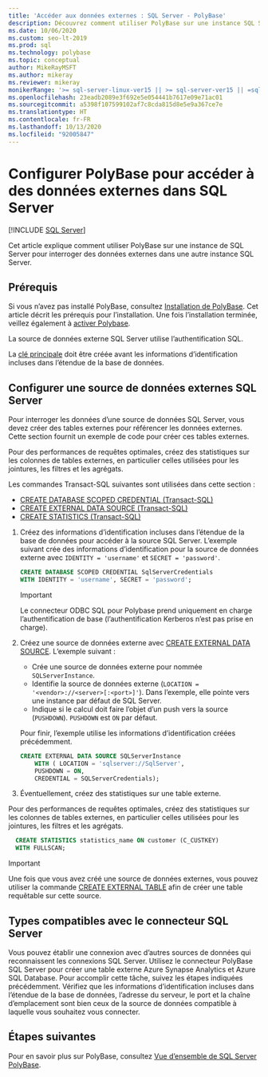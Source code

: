 ```yaml
---
title: 'Accéder aux données externes : SQL Server - PolyBase'
description: Découvrez comment utiliser PolyBase sur une instance SQL Server pour interroger des données externes dans une autre instance SQL Server. Créez des tables externes pour référencer des données externes.
ms.date: 10/06/2020
ms.custom: seo-lt-2019
ms.prod: sql
ms.technology: polybase
ms.topic: conceptual
author: MikeRayMSFT
ms.author: mikeray
ms.reviewer: mikeray
monikerRange: '>= sql-server-linux-ver15 || >= sql-server-ver15 || =sqlallproducts-allversions'
ms.openlocfilehash: 23eadb2089e3f692e5e054441b7617e09e71ac01
ms.sourcegitcommit: a5398f107599102af7c8cda815d8e5e9a367ce7e
ms.translationtype: HT
ms.contentlocale: fr-FR
ms.lasthandoff: 10/13/2020
ms.locfileid: "92005847"
---
```

# <a name="configure-polybase-to-access-external-data-in-sql-server"></a>Configurer PolyBase pour accéder à des données externes dans SQL Server

 [!INCLUDE [SQL Server](../../includes/applies-to-version/sqlserver.md)]

Cet article explique comment utiliser PolyBase sur une instance de SQL Server pour interroger des données externes dans une autre instance SQL Server.

## <a name="prerequisites"></a>Prérequis

Si vous n’avez pas installé PolyBase, consultez [Installation de PolyBase](polybase-installation.md). Cet article décrit les prérequis pour l’installation. Une fois l’installation terminée, veillez également à [activer Polybase](polybase-installation.md#enable).

La source de données externe SQL Server utilise l’authentification SQL.

La [clé principale](../../t-sql/statements/create-master-key-transact-sql.md) doit être créée avant les informations d’identification incluses dans l’étendue de la base de données. 

## <a name="configure-a-sql-server-external-data-source"></a>Configurer une source de données externes SQL Server

Pour interroger les données d’une source de données SQL Server, vous devez créer des tables externes pour référencer les données externes. Cette section fournit un exemple de code pour créer ces tables externes.
 
Pour des performances de requêtes optimales, créez des statistiques sur les colonnes de tables externes, en particulier celles utilisées pour les jointures, les filtres et les agrégats.

Les commandes Transact-SQL suivantes sont utilisées dans cette section :

- [CREATE DATABASE SCOPED CREDENTIAL (Transact-SQL)](../../t-sql/statements/create-database-scoped-credential-transact-sql.md)
- [CREATE EXTERNAL DATA SOURCE (Transact-SQL)](../../t-sql/statements/create-external-data-source-transact-sql.md) 
- [CREATE STATISTICS (Transact-SQL)](../../t-sql/statements/create-statistics-transact-sql.md)

1. Créez des informations d’identification incluses dans l’étendue de la base de données pour accéder à la source SQL Server. L’exemple suivant crée des informations d’identification pour la source de données externe avec `IDENTITY = 'username'` et `SECRET = 'password'`.

    ```sql
    CREATE DATABASE SCOPED CREDENTIAL SqlServerCredentials
    WITH IDENTITY = 'username', SECRET = 'password';
    ```
   >[!IMPORTANT]
   >Le connecteur ODBC SQL pour Polybase prend uniquement en charge l’authentification de base (l’authentification Kerberos n’est pas prise en charge).

1. Créez une source de données externe avec [CREATE EXTERNAL DATA SOURCE](../../t-sql/statements/create-external-data-source-transact-sql.md). L’exemple suivant :

   - Crée une source de données externe pour nommée `SQLServerInstance`.
   - Identifie la source de données externe (`LOCATION = '<vendor>://<server>[:<port>]'`). Dans l’exemple, elle pointe vers une instance par défaut de SQL Server.
   - Indique si le calcul doit faire l’objet d’un push vers la source (`PUSHDOWN`). `PUSHDOWN` est `ON` par défaut.

   Pour finir, l’exemple utilise les informations d’identification créées précédemment.

    ```sql
    CREATE EXTERNAL DATA SOURCE SQLServerInstance
        WITH ( LOCATION = 'sqlserver://SqlServer',
        PUSHDOWN = ON,
        CREDENTIAL = SQLServerCredentials);
    ```

1. Éventuellement, créez des statistiques sur une table externe.

  Pour des performances de requêtes optimales, créez des statistiques sur les colonnes de tables externes, en particulier celles utilisées pour les jointures, les filtres et les agrégats.

  ```sql
    CREATE STATISTICS statistics_name ON customer (C_CUSTKEY)
    WITH FULLSCAN;
  ```

>[!IMPORTANT]
>Une fois que vous avez créé une source de données externes, vous pouvez utiliser la commande [CREATE EXTERNAL TABLE](../../t-sql/statements/create-external-table-transact-sql.md) afin de créer une table requêtable sur cette source.

## <a name="sql-server-connector-compatible-types"></a>Types compatibles avec le connecteur SQL Server

Vous pouvez établir une connexion avec d’autres sources de données qui reconnaissent les connexions SQL Server. Utilisez le connecteur PolyBase SQL Server pour créer une table externe Azure Synapse Analytics et Azure SQL Database. Pour accomplir cette tâche, suivez les étapes indiquées précédemment. Vérifiez que les informations d’identification incluses dans l’étendue de la base de données, l’adresse du serveur, le port et la chaîne d’emplacement sont bien ceux de la source de données compatible à laquelle vous souhaitez vous connecter.

## <a name="next-steps"></a>Étapes suivantes

Pour en savoir plus sur PolyBase, consultez [Vue d’ensemble de SQL Server PolyBase](polybase-guide.md).
